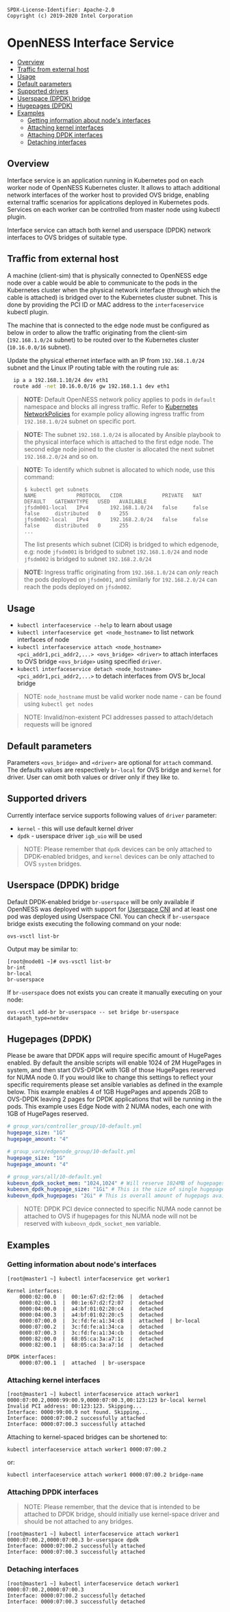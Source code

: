 ```text
SPDX-License-Identifier: Apache-2.0
Copyright (c) 2019-2020 Intel Corporation
```
<!-- omit in toc -->
# OpenNESS Interface Service
- [Overview](#overview)
- [Traffic from external host](#traffic-from-external-host)
- [Usage](#usage)
- [Default parameters](#default-parameters)
- [Supported drivers](#supported-drivers)
- [Userspace (DPDK) bridge](#userspace-dpdk-bridge)
- [Hugepages (DPDK)](#hugepages-dpdk)
- [Examples](#examples)
  - [Getting information about node's interfaces](#getting-information-about-nodes-interfaces)
  - [Attaching kernel interfaces](#attaching-kernel-interfaces)
  - [Attaching DPDK interfaces](#attaching-dpdk-interfaces)
  - [Detaching interfaces](#detaching-interfaces)

## Overview

Interface service is an application running in Kubernetes pod on each worker node of OpenNESS Kubernetes cluster. It allows to attach additional network interfaces of the worker host to provided OVS bridge, enabling external traffic scenarios for applications deployed in Kubernetes pods. Services on each worker can be controlled from master node using kubectl plugin.

Interface service can attach both kernel and userspace (DPDK) network interfaces to OVS bridges of suitable type.

## Traffic from external host

A machine (client-sim) that is physically connected to OpenNESS edge node over a cable would be able to communicate to the pods in the Kubernetes cluster when the physical network interface (through which the cable is attached) is bridged over to the Kubernetes cluster subnet. This is done by providing the PCI ID or MAC address to the `interfaceservice` kubectl plugin.

The machine that is connected to the edge node must be configured as below in order to allow the traffic originating from the client-sim (`192.168.1.0/24` subnet) to be routed over to the Kubernetes cluster (`10.16.0.0/16` subnet).

Update the physical ethernet interface with an IP from `192.168.1.0/24` subnet and the Linux IP routing table with the routing rule as:
```bash
  ip a a 192.168.1.10/24 dev eth1
  route add -net 10.16.0.0/16 gw 192.168.1.1 dev eth1
```

> **NOTE:** Default OpenNESS network policy applies to pods in `default` namespace and blocks all ingress traffic. Refer to [Kubernetes NetworkPolicies](https://github.com/otcshare/specs/blob/master/doc/applications-onboard/network-edge-applications-onboarding.md#applying-kubernetes-network-policies) for example policy allowing ingress traffic from `192.168.1.0/24` subnet on specific port.

> **NOTE:** The subnet `192.168.1.0/24` is allocated by Ansible playbook to the physical interface which is attached to the first edge node. The second edge node joined to the cluster is allocated the next subnet `192.168.2.0/24` and so on.

> **NOTE:** To identify which subnet is allocated to which node, use this command:
>  ```shell
>  $ kubectl get subnets
>  NAME             PROTOCOL   CIDR             PRIVATE   NAT     DEFAULT   GATEWAYTYPE   USED   AVAILABLE
>  jfsdm001-local   IPv4       192.168.1.0/24   false     false   false     distributed   0      255
>  jfsdm002-local   IPv4       192.168.2.0/24   false     false   false     distributed   0      255
>  ...
>  ```
>
> The list presents which subnet (CIDR) is bridged to which edgenode, e.g: node `jfsdm001` is bridged to subnet `192.168.1.0/24` and node `jfsdm002` is bridged to subnet `192.168.2.0/24`

> **NOTE:** Ingress traffic originating from `192.168.1.0/24` can *only* reach the pods deployed on `jfsdm001`, and similarly for `192.168.2.0/24` can reach the pods deployed on `jfsdm002`.

## Usage

* `kubectl interfaceservice --help` to learn about usage
* `kubectl interfaceservice get <node_hostname>` to list network interfaces of node
* `kubectl interfaceservice attach <node_hostname> <pci_addr1,pci_addr2,...> <ovs_bridge> <driver>` to attach interfaces to OVS bridge `<ovs_bridge>` using specified `driver`.
* `kubectl interfaceservice detach <node_hostname> <pci_addr1,pci_addr2,...>` to detach interfaces from OVS br_local bridge

> NOTE: `node_hostname` must be valid worker node name - can be found using `kubectl get nodes`

> NOTE: Invalid/non-existent PCI addresses passed to attach/detach requests will be ignored

## Default parameters

Parameters `<ovs_bridge>` and `<driver>` are optional for `attach` command. The defaults values are respectively `br-local` for OVS bridge and `kernel` for driver. User can omit both values or driver only if they like to.

## Supported drivers

Currently interface service supports following values of `driver` parameter:
- `kernel` - this will use default kernel driver
- `dpdk` - userspace driver `igb_uio` will be used

> NOTE: Please remember that `dpdk` devices can be only attached to DPDK-enabled bridges, and `kernel` devices can be only attached to OVS `system` bridges.

## Userspace (DPDK) bridge

Default DPDK-enabled bridge `br-userspace` will be only available if OpenNESS was deployed with support for [Userspace CNI](https://github.com/otcshare/specs/blob/master/doc/dataplane/openness-userspace-cni.md) and at least one pod was deployed using Userspace CNI. You can check if `br-userspace` bridge exists executing the following command on your node:

```shell
ovs-vsctl list-br
```

Output may be similar to:

```shell
[root@node01 ~]# ovs-vsctl list-br
br-int
br-local
br-userspace
```

If `br-userspace` does not exists you can create it manually executing on your node:

```shell
ovs-vsctl add-br br-userspace -- set bridge br-userspace datapath_type=netdev
```

## Hugepages (DPDK)

Please be aware that DPDK apps will require specific amount of HugePages enabled. By default the ansible scripts will enable 1024 of 2M HugePages in system, and then start OVS-DPDK with 1GB of those HugePages reserved for NUMA node 0. If you would like to change this settings to reflect your specific requirements please set ansible variables as defined in the example below. This example enables 4 of 1GB HugePages and appends 2GB to OVS-DPDK leaving 2 pages for DPDK applications that will be running in the pods. This example uses Edge Node with 2 NUMA nodes, each one with 1GB of HugePages reserved.

```yaml
# group_vars/controller_group/10-default.yml
hugepage_size: "1G"
hugepage_amount: "4"
```

```yaml
# group_vars/edgenode_group/10-default.yml
hugepage_size: "1G"
hugepage_amount: "4"
```

```yaml
# group_vars/all/10-default.yml
kubeovn_dpdk_socket_mem: "1024,1024" # Will reserve 1024MB of hugepages for NUNA node 0 and NUMA node 1 respectively.
kubeovn_dpdk_hugepage_size: "1Gi" # This is the size of single hugepage to be used by DPDK. Can be 1Gi or 2Mi.
kubeovn_dpdk_hugepages: "2Gi" # This is overall amount of hugepags available to DPDK.
```

> NOTE: DPDK PCI device connected to specific NUMA node cannot be attached to OVS if hugepages for this NUMA node will not be reserved with `kubeovn_dpdk_socket_mem` variable.

## Examples

### Getting information about node's interfaces
```shell
[root@master1 ~] kubectl interfaceservice get worker1

Kernel interfaces:
	0000:02:00.0  |  00:1e:67:d2:f2:06  |  detached
	0000:02:00.1  |  00:1e:67:d2:f2:07  |  detached
	0000:04:00.0  |  a4:bf:01:02:20:c4  |  detached
	0000:04:00.3  |  a4:bf:01:02:20:c5  |  detached
	0000:07:00.0  |  3c:fd:fe:a1:34:c8  |  attached  | br-local
	0000:07:00.2  |  3c:fd:fe:a1:34:ca  |  detached
	0000:07:00.3  |  3c:fd:fe:a1:34:cb  |  detached
	0000:82:00.0  |  68:05:ca:3a:a7:1c  |  detached
	0000:82:00.1  |  68:05:ca:3a:a7:1d  |  detached

DPDK interfaces:
	0000:07:00.1  |  attached  | br-userspace
```

### Attaching kernel interfaces
```shell
[root@master1 ~] kubectl interfaceservice attach worker1 0000:07:00.2,0000:99:00.9,0000:07:00.3,00:123:123 br-local kernel
Invalid PCI address: 00:123:123. Skipping...
Interface: 0000:99:00.9 not found. Skipping...
Interface: 0000:07:00.2 successfully attached
Interface: 0000:07:00.3 successfully attached
```

Attaching to kernel-spaced bridges can be shortened to:

```shell
kubectl interfaceservice attach worker1 0000:07:00.2
```
or:

```shell
kubectl interfaceservice attach worker1 0000:07:00.2 bridge-name
```

### Attaching DPDK interfaces

> NOTE: Please remember, that the device that is intended to be attached to DPDK bridge, should initially use kernel-space driver and should be not attached to any bridges.
```shell
[root@master1 ~] kubectl interfaceservice attach worker1 0000:07:00.2,0000:07:00.3 br-userspace dpdk
Interface: 0000:07:00.2 successfully attached
Interface: 0000:07:00.3 successfully attached
```

### Detaching interfaces
```shell
[root@master1 ~] kubectl interfaceservice detach worker1 0000:07:00.2,0000:07:00.3
Interface: 0000:07:00.2 successfully detached
Interface: 0000:07:00.3 successfully detached
```
